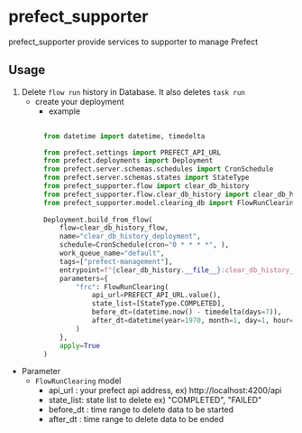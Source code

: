 # prefect_supporter

prefect_supporter provide services to supporter to manage Prefect

## Usage

1. Delete `flow run` history in Database. It also deletes `task run`
   - create your deployment
      - example  
      ```python
        
        from datetime import datetime, timedelta
    
        from prefect.settings import PREFECT_API_URL
        from prefect.deployments import Deployment
        from prefect.server.schemas.schedules import CronSchedule
        from prefect.server.schemas.states import StateType
        from prefect_supporter.flow import clear_db_history
        from prefect_supporter.flow.clear_db_history import clear_db_history_flow
        from prefect_supporter.model.clearing_db import FlowRunClearing
        
        Deployment.build_from_flow(
            flow=clear_db_history_flow,
            name="clear_db_history_deployment",
            schedule=CronSchedule(cron="0 * * * *", ),
            work_queue_name="default",
            tags=["prefect-management"],
            entrypoint=f"{clear_db_history.__file__}:clear_db_history_flow",
            parameters={
                "frc": FlowRunClearing(
                    api_url=PREFECT_API_URL.value(),
                    state_list=[StateType.COMPLETED],
                    before_dt=(datetime.now() - timedelta(days=7)),
                    after_dt=datetime(year=1970, month=1, day=1, hour=0, minute=0)
                )
            },
            apply=True
        )
      ```
     
  - Parameter   
      - `FlowRunClearing` model
         - api_url : your prefect api address, ex) http://localhost:4200/api
         - state_list: state list to delete ex) "COMPLETED", "FAILED"
         - before_dt : time range to delete data to be started
         - after_dt : time range to delete data  to be ended
